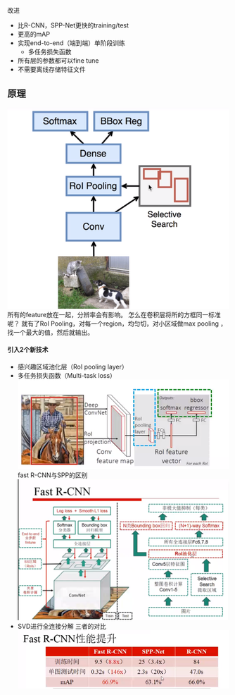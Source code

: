改进
- 比R-CNN，SPP-Net更快的training/test
- 更高的mAP
- 实现end-to-end（端到端）单阶段训练
    - 多任务损失函数
- 所有层的参数都可以fine tune
- 不需要离线存储特征文件
## 原理
![](picture/Fast-R-CNN-bb91b093.png)
所有的feature放在一起，分辨率会有影响。
怎么在卷积层将所的方框同一标准呢？
就有了RoI Pooling，对每一个region，均匀切，对小区域做max pooling ，找一个最大的值，然后就输出。
#### 引入2个新技术
- 感兴趣区域池化层（RoI pooling layer）
- 多任务损失函数（Multi-task loss）
![](picture/Fast-R-CNN-a2910ecf.png)
fast R-CNN与SPP的区别
![](picture/Fast-R-CNN-14f952f3.png)
- SVD进行全连接分解
三者的对比
![](picture/Fast-R-CNN-66153b82.png)
